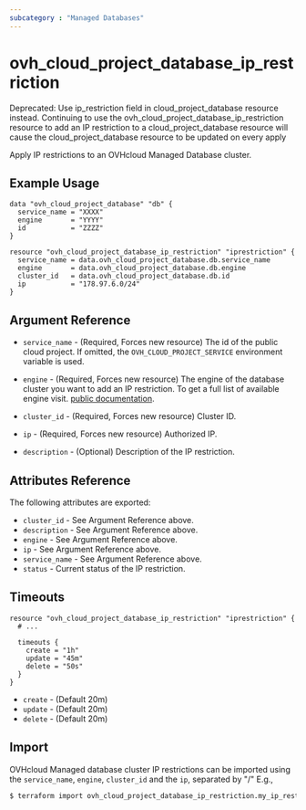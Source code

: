 ```yaml
---
subcategory : "Managed Databases"
---
```


# ovh_cloud_project_database_ip_restriction

Deprecated: Use ip_restriction field in cloud_project_database resource instead.
Continuing to use the ovh_cloud_project_database_ip_restriction resource to add an IP restriction to a cloud_project_database resource will cause the cloud_project_database resource to be updated on every apply

Apply IP restrictions to an OVHcloud Managed Database cluster.

## Example Usage

```hcl
data "ovh_cloud_project_database" "db" {
  service_name = "XXXX"
  engine       = "YYYY"
  id           = "ZZZZ"
}

resource "ovh_cloud_project_database_ip_restriction" "iprestriction" {
  service_name = data.ovh_cloud_project_database.db.service_name
  engine       = data.ovh_cloud_project_database.db.engine
  cluster_id   = data.ovh_cloud_project_database.db.id
  ip           = "178.97.6.0/24"
}
```

## Argument Reference

* `service_name` - (Required, Forces new resource) The id of the public cloud project. If omitted,
  the `OVH_CLOUD_PROJECT_SERVICE` environment variable is used.

* `engine` - (Required, Forces new resource) The engine of the database cluster you want to add an IP restriction. To get a full list of available engine visit.
[public documentation](https://docs.ovh.com/gb/en/publiccloud/databases).

* `cluster_id` - (Required, Forces new resource) Cluster ID.

* `ip` - (Required, Forces new resource) Authorized IP.

* `description` - (Optional) Description of the IP restriction.

## Attributes Reference

The following attributes are exported:

* `cluster_id` - See Argument Reference above.
* `description` - See Argument Reference above.
* `engine` - See Argument Reference above.
* `ip` - See Argument Reference above.
* `service_name` - See Argument Reference above.
* `status` - Current status of the IP restriction.

## Timeouts

```hcl
resource "ovh_cloud_project_database_ip_restriction" "iprestriction" {
  # ...

  timeouts {
    create = "1h"
    update = "45m"
    delete = "50s"
  }
}
```
* `create` - (Default 20m)
* `update` - (Default 20m)
* `delete` - (Default 20m)

## Import

OVHcloud Managed database cluster IP restrictions can be imported using the `service_name`, `engine`, `cluster_id` and the `ip`, separated by "/" E.g.,

```bash
$ terraform import ovh_cloud_project_database_ip_restriction.my_ip_restriction service_name/engine/cluster_id/178.97.6.0/24
```
